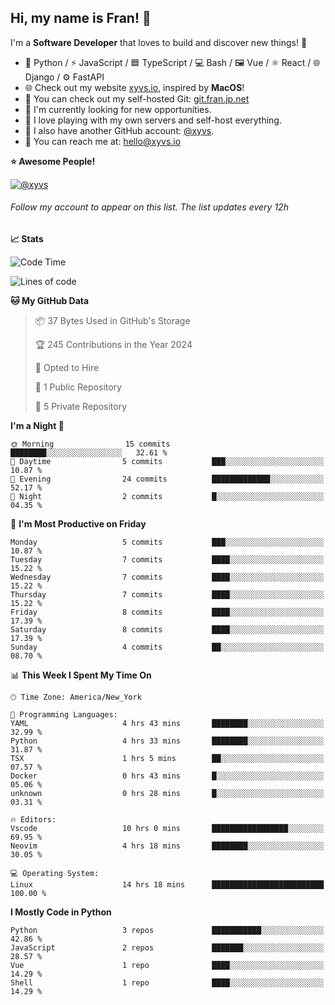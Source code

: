 ## Hi, my name is Fran! 👋

I'm a **Software Developer** that loves to build and discover new things! 🚀

- 🐍 Python / ⚡ JavaScript / 🟦 TypeScript / 💻 Bash / 🖼️ Vue / ⚛️ React / 🌐 Django / ⚙️ FastAPI
- 🌐 Check out my website [xyvs.io](https://xyvs.io), inspired by **MacOS**!
- 🔗 You can check out my self-hosted Git: [git.fran.jp.net](https://git.fran.jp.net/)
- 🌱 I'm currently looking for new opportunities.
- 🤖 I love playing with my own servers and self-host everything.
- 🔄 I also have another GitHub account: [@xyvs](https://github.com/xyvs).
- 📧 You can reach me at: [hello@xyvs.io](mailto:hello@xyvs.io)

<!--
**franrgb/franrgb** is a ✨ _special_ ✨ repository because its `README.md` (this file) appears on your GitHub profile.

Here are some ideas to get you started:

- 🔭 I’m currently working on ...
- 🌱 I’m currently learning ...
- 👯 I’m looking to collaborate on ...
- 🤔 I’m looking for help with ...
- 💬 Ask me about ...
- 📫 How to reach me: ...
- 😄 Pronouns: ...
- ⚡ Fun fact: ...
-->

<!--START_SECTION:waka-->
**⭐ Awesome People!** 

[![@xyvs](https://img.shields.io/badge/@xyvs-black?style=plastic&logo=github&logoColor=fff)](https://github.com/xyvs) 

###### Follow my account to appear on this list. *The list updates every 12h*

**📈 Stats** 

![Code Time](http://img.shields.io/badge/Code%20Time-14%20hrs%2018%20mins-blue)

![Lines of code](https://img.shields.io/badge/From%20Hello%20World%20I%27ve%20Written-7.1%20thousand%20lines%20of%20code-blue)

**🐱 My GitHub Data** 

> 📦 37 Bytes Used in GitHub's Storage 
 > 
> 🏆 245 Contributions in the Year 2024
 > 
> 💼 Opted to Hire
 > 
> 📜 1 Public Repository 
 > 
> 🔑 5 Private Repository 
 > 
**I'm a Night 🦉** 

```text
🌞 Morning                15 commits          ████████░░░░░░░░░░░░░░░░░   32.61 % 
🌆 Daytime                5 commits           ███░░░░░░░░░░░░░░░░░░░░░░   10.87 % 
🌃 Evening                24 commits          █████████████░░░░░░░░░░░░   52.17 % 
🌙 Night                  2 commits           █░░░░░░░░░░░░░░░░░░░░░░░░   04.35 % 
```
📅 **I'm Most Productive on Friday** 

```text
Monday                   5 commits           ███░░░░░░░░░░░░░░░░░░░░░░   10.87 % 
Tuesday                  7 commits           ████░░░░░░░░░░░░░░░░░░░░░   15.22 % 
Wednesday                7 commits           ████░░░░░░░░░░░░░░░░░░░░░   15.22 % 
Thursday                 7 commits           ████░░░░░░░░░░░░░░░░░░░░░   15.22 % 
Friday                   8 commits           ████░░░░░░░░░░░░░░░░░░░░░   17.39 % 
Saturday                 8 commits           ████░░░░░░░░░░░░░░░░░░░░░   17.39 % 
Sunday                   4 commits           ██░░░░░░░░░░░░░░░░░░░░░░░   08.70 % 
```


📊 **This Week I Spent My Time On** 

```text
🕑︎ Time Zone: America/New_York

💬 Programming Languages: 
YAML                     4 hrs 43 mins       ████████░░░░░░░░░░░░░░░░░   32.99 % 
Python                   4 hrs 33 mins       ████████░░░░░░░░░░░░░░░░░   31.87 % 
TSX                      1 hrs 5 mins        ██░░░░░░░░░░░░░░░░░░░░░░░   07.57 % 
Docker                   0 hrs 43 mins       █░░░░░░░░░░░░░░░░░░░░░░░░   05.06 % 
unknown                  0 hrs 28 mins       █░░░░░░░░░░░░░░░░░░░░░░░░   03.31 % 

🔥 Editors: 
Vscode                   10 hrs 0 mins       █████████████████░░░░░░░░   69.95 % 
Neovim                   4 hrs 18 mins       ████████░░░░░░░░░░░░░░░░░   30.05 % 

💻 Operating System: 
Linux                    14 hrs 18 mins      █████████████████████████   100.00 % 
```

**I Mostly Code in Python** 

```text
Python                   3 repos             ███████████░░░░░░░░░░░░░░   42.86 % 
JavaScript               2 repos             ███████░░░░░░░░░░░░░░░░░░   28.57 % 
Vue                      1 repo              ████░░░░░░░░░░░░░░░░░░░░░   14.29 % 
Shell                    1 repo              ████░░░░░░░░░░░░░░░░░░░░░   14.29 % 
```




<!--END_SECTION:waka-->
